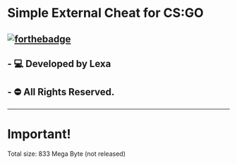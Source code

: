 # Simple External Cheat for CS:GO
[![forthebadge](https://forthebadge.com/images/badges/made-with-c-plus-plus.svg)](https://forthebadge.com)
----------------------------------
## - 💻 Developed by Lexa
## - ⛔ All Rights Reserved.
----------------------------------
# Important!

Total size: 833 Mega Byte (not released)
